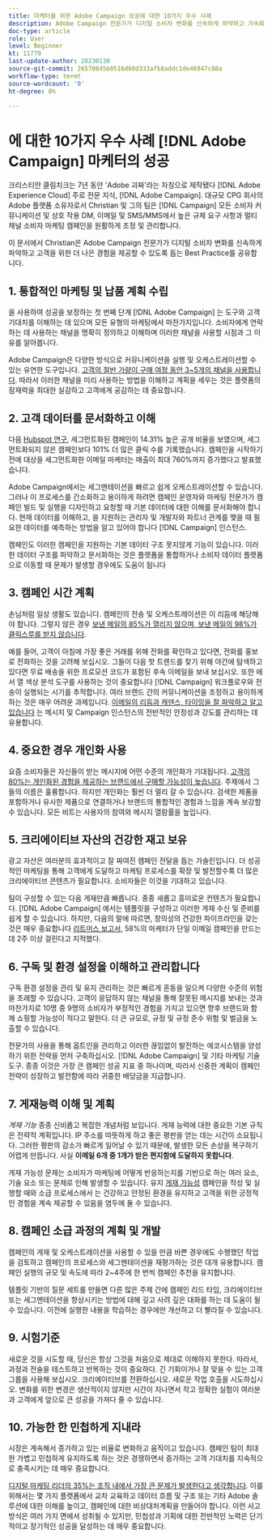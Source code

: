 ```yaml
---
title: 마케터를 위한 Adobe Campaign 성공에 대한 10가지 우수 사례
description: Adobe Campaign 전문가가 디지털 소비자 변화를 신속하게 파악하고 가속화하고 고객을 위한 더 나은 경험을 제공할 수 있도록 지원하기 위한 10가지 모범 사례를 알아봅니다.
doc-type: article
role: User
level: Beginner
kt: 11779
last-update-author: 20230130
source-git-commit: 26570845b0516d60d333afb8addc1de46947c88a
workflow-type: tm+mt
source-wordcount: '0'
ht-degree: 0%

---
```



# 에 대한 10가지 우수 사례 [!DNL Adobe Campaign] 마케터의 성공

크리스티안 클림치크는 7년 동안 &#39;Adobe 괴짜&#39;라는 자칭으로 제작됐다 [!DNL Adobe Experience Cloud] 주로 전문 지식, [!DNL Adobe Campaign]. 대규모 CPG 회사의 Adobe 플랫폼 소유자로서 Christian 및 그의 팀은 [!DNL Campaign] 모든 소비자 커뮤니케이션 및 상호 작용 DM, 이메일 및 SMS/MMS에서 높은 규제 요구 사항과 멀티채널 소비자 마케팅 캠페인을 원활하게 조정 및 관리합니다.

이 문서에서 Christian은 Adobe Campaign 전문가가 디지털 소비자 변화를 신속하게 파악하고 고객을 위한 더 나은 경험을 제공할 수 있도록 돕는 Best Practice를 공유합니다.


## 1. 통합적인 마케팅 및 납품 계획 수립

을 사용하여 성공을 보장하는 첫 번째 단계 [!DNL Adobe Campaign] 는 도구와 고객 기대치를 이해하는 데 있으며 모든 유형의 마케팅에서 마찬가지입니다. 소비자에게 연락하는 데 사용하는 채널을 명확히 정의하고 이해하며 이러한 채널을 사용할 시점과 그 이유를 알아봅니다.

Adobe Campaign은 다양한 방식으로 커뮤니케이션을 실행 및 오케스트레이션할 수 있는 유연한 도구입니다. [고객의 절반 가량이 구매 여정 동안 3~5개의 채널을 사용합니다](https://www.mckinsey.com/capabilities/operations/our-insights/redefine-the-omnichannel-approach-focus-on-what-truly-matters). 따라서 이러한 채널을 미리 사용하는 방법을 이해하고 계획을 세우는 것은 플랫폼의 잠재력을 최대한 실감하고 고객에게 공감하는 데 중요합니다.

## 2. 고객 데이터를 문서화하고 이해

<!-- Sandra, this paragraph opens as if it's going to discuss the advantages of segmentation, but it left me hanging. So, I hit the Hubspot link and dug into it a bit, and it seemed to me like the juicy information is this quote: 

"A study by Hubspot revealed that 30% of the marketers who participated in it used market segmentation techniques to improve email engagement. Segmented campaigns had 14.31% higher open rates and saw 101% more clicks than non-segmented campaigns.

"Email marketers who segmented their audience before campaigning stated that the revenue generated increased to up to 760%. Targeted and segmented emails bring in 58% of all revenue." [Link](https://www.notifyvisitors.com/blog/segmentation-statistics/) 

I added that second paragraph about 760% revenue and broke up the rest of the section, touched it up to help make the Hubspot example a little more impactful. If I altered this section too much, you can reject the change. It didn't have mistakes, but it felt like it didn't tie the segment example strongly enough to the point about data design. See if this is okay...-->

다음 [Hubspot 연구](https://www.linkedin.com/pulse/customer-segmentation-effective-b2b-business-industry-sabreen), 세그먼트화된 캠페인이 14.31% 높은 공개 비율을 보였으며, 세그먼트화되지 않은 캠페인보다 101% 더 많은 클릭 수를 기록했습니다. 캠페인을 시작하기 전에 대상을 세그먼트화한 이메일 마케터는 매출이 최대 760%까지 증가했다고 발표했습니다.

Adobe Campaign에서는 세그멘테이션을 빠르고 쉽게 오케스트레이션할 수 있습니다. 그러나 이 프로세스를 간소화하고 용이하게 하려면 캠페인 운영자와 마케팅 전문가가 캠페인 빌드 및 실행을 디자인하고 요청할 때 기본 데이터에 대한 이해를 문서화해야 합니다. 현재 데이터를 이해하고, 을 지원하는 관리자 및 개발자와 파트너 관계를 맺을 때 필요한 데이터를 예측하는 방법을 알고 있어야 합니다 [!DNL Campaign] 인스턴스.

캠페인도 이러한 캠페인을 지원하는 기본 데이터 구조 못지않게 기능이 있습니다. 이러한 데이터 구조를 파악하고 문서화하는 것은 플랫폼을 통합하거나 소비자 데이터 플랫폼으로 이동할 때 문제가 발생할 경우에도 도움이 됩니다

## 3. 캠페인 시간 계획

손님처럼 일상 생활도 있습니다. 캠페인의 전송 및 오케스트레이션은 이 리듬에 해당해야 합니다. 그렇지 않은 경우 [보낸 메일의 85%가 열리지 않으며, 보낸 메일의 98%가 클릭스루를 받지 않습니다](https://www.validity.com/resource-center/state-of-email-2021/).

예를 들어, 고객이 아침에 가장 좋은 거래를 위해 전화를 확인하고 있다면, 전화를 홍보로 전화하는 것을 고려해 보십시오. 그들이 다음 핫 트렌드를 찾기 위해 야간에 탐색하고 있다면 무료 배송을 위한 프로모션 코드가 포함된 후속 이메일을 보내 보십시오. 또한 에서 열 색상 분석 도구를 사용하는 것이 중요합니다 [!DNL Campaign] 워크플로우와 전송이 실행되는 시기를 추적합니다. 여러 브랜드 간의 커뮤니케이션을 조정하고 용이하게 하는 것은 매우 어려운 과제입니다. [이메일의 리듬과 캐덴스, 타이밍을 잘 파악하고 알고 있습니다](https://experienceleaguecommunities.adobe.com/t5/adobe-campaign-classic-blogs/predictive-send-time-optimization-with-adobe-campaign/ba-p/561554) 는 메시지 및 Campaign 인스턴스의 전반적인 안정성과 강도를 관리하는 데 유용합니다.

## 4. 중요한 경우 개인화 사용

요즘 소비자들은 자신들이 받는 메시지에 어떤 수준의 개인화가 기대됩니다. [고객의 80%는 개인화된 경험을 제공하는 브랜드에서 구매할 가능성이 높습니다](https://us.epsilon.com/power-of-me). 주제에서 그들의 이름은 훌륭합니다. 하지만 개인화는 훨씬 더 멀리 갈 수 있습니다. 검색한 제품을 포함하거나 유사한 제품으로 연결하거나 브랜드의 통합적인 경험과 느낌을 계속 보강할 수 있습니다. 모든 비트는 사용자의 참여와 메시지 열람률을 높입니다.

## 5. 크리에이티브 자산의 건강한 재고 보유

광고 자산은 여러분의 효과적이고 잘 짜여진 캠페인 전달을 돕는 가솔린입니다. 더 성공적인 마케팅을 통해 고객에게 도달하고 마케팅 프로세스를 확장 및 발전할수록 더 많은 크리에이티브 콘텐츠가 필요합니다. 소비자들은 이것을 기대하고 있습니다.

팀이 구성할 수 있는 다음 게재만큼 빠릅니다. 종종 새롭고 흥미로운 컨텐츠가 필요합니다. [!DNL Adobe Campaign] 에서는 템플릿을 구성하고 이러한 게재 수신 및 준비를 쉽게 할 수 있습니다. 하지만, 다음의 말에 따르면, 창의성의 건강한 파이프라인을 갖는 것은 매우 중요합니다 [리트머스 보고서](https://www.litmus.com/resources/state-of-email/), 58%의 마케터가 단일 이메일 캠페인을 만드는 데 2주 이상 걸린다고 지적했다.

## 6. 구독 및 환경 설정을 이해하고 관리합니다

구독 환경 설정을 관리 및 유지 관리하는 것은 빠르게 혼동을 일으켜 다양한 수준의 위험을 초래할 수 있습니다. 고객이 응답하지 않는 채널을 통해 잘못된 메시지를 보내는 것과 마찬가지로 10명 중 9명의 소비자가 부정적인 경험을 가지고 있으면 향후 브랜드와 함께 쇼핑할 가능성이 적다고 말한다. 더 큰 규모로, 규정 및 규정 준수 위험 및 벌금을 노출할 수 있습니다.

전문가의 사용을 통해 옵트인을 관리하고 이러한 끊임없이 발전하는 에코시스템을 양성하기 위한 전략을 먼저 구축하십시오. [!DNL Adobe Campaign] 및 기타 마케팅 기술 도구. 종종 이것은 가장 큰 캠페인 성공 지표 중 하나이며, 따라서 신중한 계획이 캠페인 전략이 성장하고 발전함에 따라 귀중한 배당금을 지급합니다.

## 7. 게재능력 이해 및 계획

_게재 기능_ 종종 신비롭고 복잡한 개념처럼 보입니다. 게재 능력에 대한 중요한 기본 규칙은 전략적 계획입니다. IP 주소를 따뜻하게 하고 좋은 평판을 얻는 데는 시간이 소요됩니다. 그러한 평판의 감소가 빠르게 일어날 수 있기 때문에, 발생한 모든 손상을 복구하기 어렵게 만듭니다. 사실 **이메일 6개 중 1개가 받은 편지함에 도달하지 못합니다**.

게재 가능성 문제는 소비자가 마케팅에 어떻게 반응하는지를 기반으로 하는 여러 요소, 기술 요소 또는 문제로 인해 발생할 수 있습니다. 유지 [게재 가능성](https://business.adobe.com/products/campaign/email-deliverability.html) 캠페인을 작성 및 실행할 때와 소급 프로세스에서 는 건강하고 안정된 환경을 유지하고 고객을 위한 긍정적인 경험을 계속 제공할 수 있음을 염두에 둘 수 있습니다.

## 8. 캠페인 소급 과정의 계획 및 개발

캠페인의 게재 및 오케스트레이션을 사용할 수 있을 만큼 바쁜 경우에도 수행했던 작업을 검토하고 캠페인의 프로세스와 세그멘테이션을 재평가하는 것은 대개 유용합니다. 캠페인 실행의 규모 및 속도에 따라 2~4주에 한 번씩 캠페인 추천을 유지합니다.

템플릿 기반의 질문 세트를 만들면 다른 많은 주제 간에 캠페인 리드 타임, 크리에이티브 또는 세그멘테이션을 향상시키는 방법에 대해 깊고 사려 깊은 대화를 하는 데 도움이 될 수 있습니다. 이전에 실행한 내용을 학습하는 경우에만 개선하고 더 빨라질 수 있습니다.

## 9. 시험기준

새로운 것을 시도할 때, 당신은 항상 그것을 처음으로 제대로 이해하지 못한다. 따라서, 과정과 전술을 테스트하고 반복하는 것이 중요하다. 긴 기회이거나 잘 맞을 수 있는 고객 그룹을 사용해 보십시오. 크리에이티브를 전환하십시오. 새로운 작업 호출을 시도하십시오. 변화를 위한 변경은 생산적이지 않지만 시간이 지나면서 작고 정확한 실험이 여러분과 고객에게 앞으로 큰 성공을 가져다 줄 수 있습니다.

## 10. 가능한 한 민첩하게 지내라

시장은 계속해서 증가하고 있는 비율로 변화하고 움직이고 있습니다. 캠페인 팀이 최대한 가볍고 민첩하게 유지하도록 하는 것은 경쟁하면서 증가하는 고객 기대치를 지속적으로 충족시키는 데 매우 중요합니다.

[디지털 마케팅 리더의 35%는 조직 내에서 가장 큰 문제가 발생한다고 생각합니다](https://www.gartner.com/en/newsroom/press-releases/gartner-says-35--of-digital-marketing-leaders-believe-the-bigges). 이를 위해서는 몇 가지 플랫폼에서 교차 교육하고 데이터 흐름 및 구조 또는 기타 Adobe 솔루션에 대한 이해를 높이고, 캠페인에 대한 비상대처계획을 만들어야 합니다. 이런 사고방식은 여러 가지 면에서 성취될 수 있지만, 민첩성과 기획에 대한 전반적인 노력은 단기적이고 장기적인 성공을 달성하는 데 매우 중요합니다.
